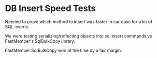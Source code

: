 # DB Insert Speed Tests

Needed to prove which method to insert was faster in our case for a lot of SQL inserts.

We were testing serializing/reflecting objects into sql insert commands vs FastMember's SqlBulkCopy library.


FastMember SqlBulkCopy won at the time by a fair margin.
